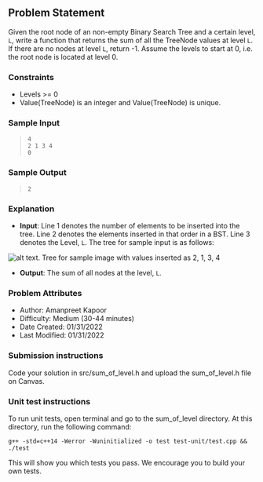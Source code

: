## Problem Statement
Given the root node of an non-empty Binary Search Tree and a certain level, `L`, write a function that returns the sum of all the TreeNode values at level `L`. If there are no nodes at level `L`, return -1. Assume the levels to start at 0, i.e. the root node is located at level 0.

### Constraints
- Levels >= 0
- Value(TreeNode) is an integer and Value(TreeNode) is unique.      

### Sample Input
> `4`  
> `2 1 3 4`  
> `0`

### Sample Output
> `2`

### Explanation  
- **Input**: Line 1 denotes the number of elements to be inserted into the tree. Line 2 denotes the elements inserted in that order in a BST. Line 3 denotes the Level, `L`. The tree for sample input is as follows:  

![alt text. Tree for sample image with values inserted as 2, 1, 3, 4](https://drive.google.com/uc?export=view&id=1Zfq2d9aLwwHCQyT9G1-y7v9ykDjami6w)

- **Output**: The sum of all nodes at the level, `L`. 

### Problem Attributes
- Author: Amanpreet Kapoor
- Difficulty: Medium (30-44 minutes)
- Date Created: 01/31/2022
- Last Modified: 01/31/2022


### Submission instructions
Code your solution in src/sum_of_level.h and upload the sum_of_level.h file on Canvas.


### Unit test instructions
To run unit tests, open terminal and go to the sum_of_level directory. At this directory, run the following command:

`g++ -std=c++14 -Werror -Wuninitialized -o test test-unit/test.cpp && ./test`

This will show you which tests you pass. We encourage you to build your own tests.
